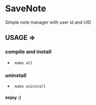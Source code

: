 # SaveNote

Simple note manager with user id and UID

## USAGE =>

### compile and install
- ``` make all```

### uninstall
- ``` make uninstall```


#### enjoy :)